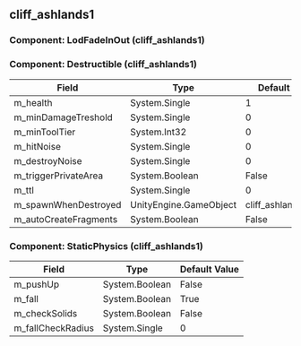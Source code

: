 ## cliff_ashlands1

### Component: LodFadeInOut (cliff_ashlands1)

### Component: Destructible (cliff_ashlands1)

|Field|Type|Default Value|
|---|---|---|
|m_health|System.Single|1|
|m_minDamageTreshold|System.Single|0|
|m_minToolTier|System.Int32|0|
|m_hitNoise|System.Single|0|
|m_destroyNoise|System.Single|0|
|m_triggerPrivateArea|System.Boolean|False|
|m_ttl|System.Single|0|
|m_spawnWhenDestroyed|UnityEngine.GameObject|cliff_ashlands1_frac|
|m_autoCreateFragments|System.Boolean|False|

### Component: StaticPhysics (cliff_ashlands1)

|Field|Type|Default Value|
|---|---|---|
|m_pushUp|System.Boolean|False|
|m_fall|System.Boolean|True|
|m_checkSolids|System.Boolean|False|
|m_fallCheckRadius|System.Single|0|

